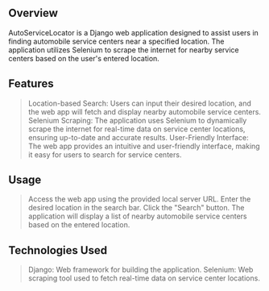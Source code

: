 ## Overview
AutoServiceLocator is a Django web application designed to assist users in finding automobile service centers near a specified location. The application utilizes Selenium to scrape the internet for nearby service centers based on the user's entered location.

## Features
> Location-based Search: Users can input their desired location, and the web app will fetch and display nearby automobile service centers.
> Selenium Scraping: The application uses Selenium to dynamically scrape the internet for real-time data on service center locations, ensuring up-to-date and accurate results.
> User-Friendly Interface: The web app provides an intuitive and user-friendly interface, making it easy for users to search for service centers.

## Usage
> Access the web app using the provided local server URL.
> Enter the desired location in the search bar.
> Click the "Search" button.
> The application will display a list of nearby automobile service centers based on the entered location.

## Technologies Used
> Django: Web framework for building the application.
> Selenium: Web scraping tool used to fetch real-time data on service center locations.
